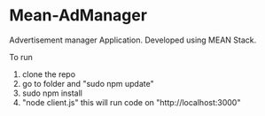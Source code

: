 # Mean-AdManager
Advertisement manager Application. Developed using MEAN Stack. 

To run 
1. clone the repo
2. go to folder and "sudo npm update"
3. sudo npm install
4. "node client.js" this will run code on "http://localhost:3000"
